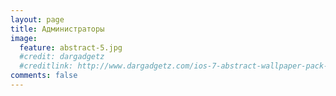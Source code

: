 ```yaml
---
layout: page
title: Администраторы
image:
  feature: abstract-5.jpg
  #credit: dargadgetz
  #creditlink: http://www.dargadgetz.com/ios-7-abstract-wallpaper-pack-for-iphone-5-and-ipod-touch-retina/
comments: false
---
```


<script>
$(document).ready(function() {
  $.ajax({
      type: "GET",
      cache: false,
      async: false,
      url: "http://sc.terraz.ru/admins.php",
      success: function(data){
          if(data != ""){
              //$jQuery("body").html(data);
              var content = "<center>";
              content += data;
              content += "</center>";
              $('#adm_table').append(content);
           }
       }
   });
});
</script>
<div id="adm_table">
<!--<iframe id="iframe1" src="http://sc.terraz.ru/admins.php" frameborder="0" marginwidth="0" marginheight="0" scrolling="no"></iframe>-->
</div>
